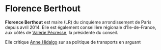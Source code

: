 # Florence Berthout

**Florence Berthout** est maire (LR) du cinquième arrondissement de Paris depuis avril 2014. Elle est également conseillère régionale d’Île-de-France, aux côtés de [Valérie Pécresse](valerie-pecresse), la présidente du conseil.

Elle critique [Anne Hidalgo](anne-hidalgo) sur sa politique de transports en arguant 
